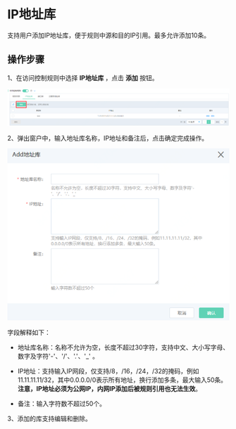 # IP地址库

支持用户添加IP地址库，便于规则中源和目的IP引用。最多允许添加10条。

## 操作步骤

1、在访问控制规则中选择 **IP地址库** ，点击 **添加** 按钮。

![image](../../../../../image/Anti-DDoS-Protection-Package/iplist01.png)

2、弹出窗户中，输入地址库名称，IP地址和备注后，点击确定完成操作。

![image](../../../../../image/Anti-DDoS-Protection-Package/iplist02.png)

字段解释如下：

- 地址库名称：名称不允许为空，长度不超过30字符，支持中文、大小写字母、数字及字符'-'、'/'、'.'、'_' 。

- IP地址：支持输入IP网段，仅支持/8，/16，/24，/32的掩码，例如11.11.11.11/32，其中0.0.0.0/0表示所有地址，换行添加多条，最大输入50条。**注意，IP地址必须为公网IP，内网IP添加后被规则引用也无法生效**。

- 备注：输入字符数不超过50个。

3、添加的库支持编辑和删除。
